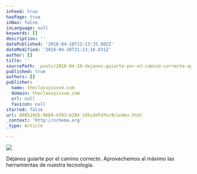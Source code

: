 ```yaml
---
inFeed: true
hasPage: true
inNav: false
inLanguage: null
keywords: []
description: ''
datePublished: '2016-04-28T21:13:35.802Z'
dateModified: '2016-04-28T21:13:16.031Z'
author: []
title: ''
sourcePath: _posts/2016-04-28-dejanos-guiarte-por-el-camino-correcto-aprovechemos-al-maxi.md
published: true
authors: []
publisher:
  name: theclassyissue.com
  domain: theclassyissue.com
  url: null
  favicon: null
starred: false
url: 0085192b-96b9-4f03-b204-2d5cddfdfec9/index.html
_context: 'http://schema.org'
_type: Article

---
```

![](https://the-grid-user-content.s3-us-west-2.amazonaws.com/a51ece92-a46f-484e-a38f-87a6dbf71441.png)

Déjanos guiarte por el camino correcto. Aprovechemos al máximo las herramientas de nuestra tecnología.